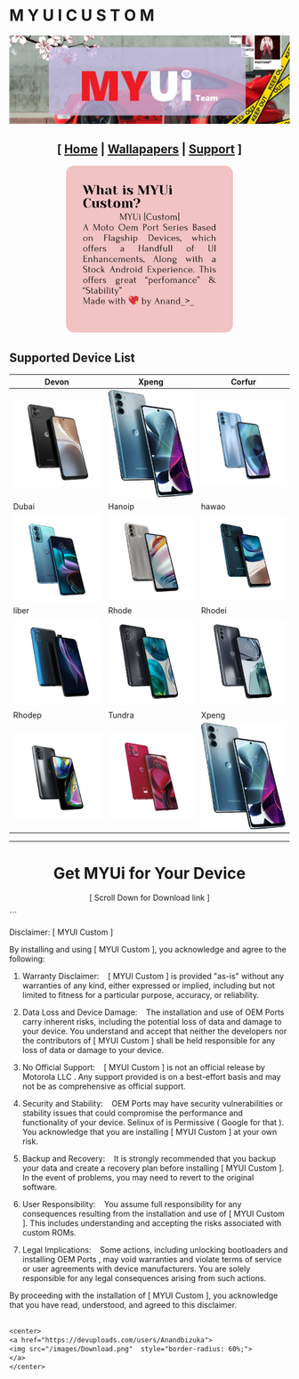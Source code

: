 # M Y U I   C U S T O M

![](images/xbanner.jpg)

<center> 
<h2><span>[ <a href="/">Home</a> | </span>
	<span><a href="/wallpapers/">Wallapapers</a> | </span>
	<span><a href="https://t.me/hanoipprojects">Support</a> ]</span>
</h2></center>


<center>
<img src="intro.png" style="border-radius: 50%;" height="300" widht="300">
</center>


## Supported Device List 

| Devon | Xpeng | Corfur |
|---|---|---|
| ![](devices/Devon/1.png) | ![](devices/xpeng/1.png) | ![](devices/Corfur/1.png) |
| Dubai | Hanoip | hawao |
| ![](devices/Dubai/1.png) | ![](devices/Hanoip/1.png) | ![](devices/hawao/1.png) |
| liber | Rhode | Rhodei |
| ![](devices/liber/1.png) | ![](devices/Rhode/1.png) | ![](devices/Rhodei/1.png) |
| Rhodep | Tundra | Xpeng |
| ![](devices/Rhodep/1.png) | ![](devices/Tundra/1.png) | ![](devices/xpeng/1.png) |


---

<center>
<h1>Get MYUi for Your Device</h1>
<p>[ Scroll Down for Download link ]</p>
</center>
```

Disclaimer: [ MYUI Custom ] 

By installing and using [ MYUI Custom ], you acknowledge and agree to the following:

1. Warranty Disclaimer:
   [ MYUI Custom ] is provided "as-is" without any warranties of any kind, either expressed or implied, including but not limited to fitness for a particular purpose, accuracy, or reliability.

2. Data Loss and Device Damage:
   The installation and use of OEM Ports carry inherent risks, including the potential loss of data and damage to your device. You understand and accept that neither the developers nor the contributors of [ MYUI Custom ] shall be held responsible for any loss of data or damage to your device.

3. No Official Support:
   [ MYUI Custom ] is not an official release by Motorola LLC . Any support provided is on a best-effort basis and may not be as comprehensive as official support.

4. Security and Stability:
   OEM Ports may have security vulnerabilities or stability issues that could compromise the performance and functionality of your device. Selinux of is Permissive ( Google for that ). You acknowledge that you are installing [ MYUI Custom ] at your own risk.

5. Backup and Recovery:
   It is strongly recommended that you backup your data and create a recovery plan before installing [ MYUI Custom ]. In the event of problems, you may need to revert to the original software.

6. User Responsibility:
   You assume full responsibility for any consequences resulting from the installation and use of [ MYUI Custom ]. This includes understanding and accepting the risks associated with custom ROMs.

7. Legal Implications:
   Some actions, including unlocking bootloaders and installing OEM Ports , may void warranties and violate terms of service or user agreements with device manufacturers. You are solely responsible for any legal consequences arising from such actions.

By proceeding with the installation of [ MYUI Custom ], you acknowledge that you have read, understood, and agreed to this disclaimer.
```

<center>
<a href="https://devuploads.com/users/Anandbizuka">
<img src="/images/Download.png"  style="border-radius: 60%;">
</a>
</center>
